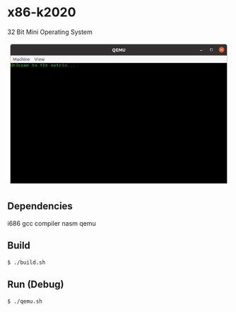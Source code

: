 # x86-k2020
32 Bit Mini Operating System

![alt text](/images/kernel01.png)

## Dependencies
i686 gcc compiler
nasm
qemu

## Build
```
$ ./build.sh
```

## Run (Debug)
```
$ ./qemu.sh
```